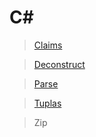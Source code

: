 # C#

> [Claims](https://github.com/marcelobarbieri/c-sharp/tree/main/claims)

> [Deconstruct](https://github.com/marcelobarbieri/c-sharp/tree/main/deconstruct)

> [Parse](https://github.com/marcelobarbieri/c-sharp/tree/main/parse)

> [Tuplas](https://github.com/marcelobarbieri/c-sharp/tree/main/tuplas)

> Zip
